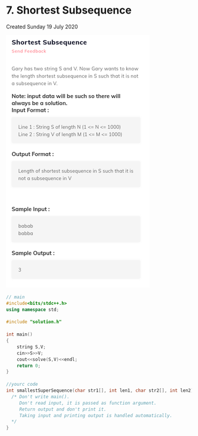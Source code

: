 # 7. Shortest Subsequence
Created Sunday 19 July 2020

![](7._Shortest_Subsequence_-_80/pasted_image.png)
```c++
// main
#include<bits/stdc++.h>
using namespace std;

#include "solution.h"

int main()
{
	string S,V;
	cin>>S>>V;
	cout<<solve(S,V)<<endl;
	return 0;
}

//yourc code
int smallestSuperSequence(char str1[], int len1, char str2[], int len2) {
  /* Don't write main().
     Don't read input, it is passed as function argument.
     Return output and don't print it.
     Taking input and printing output is handled automatically.
  */
}
```
